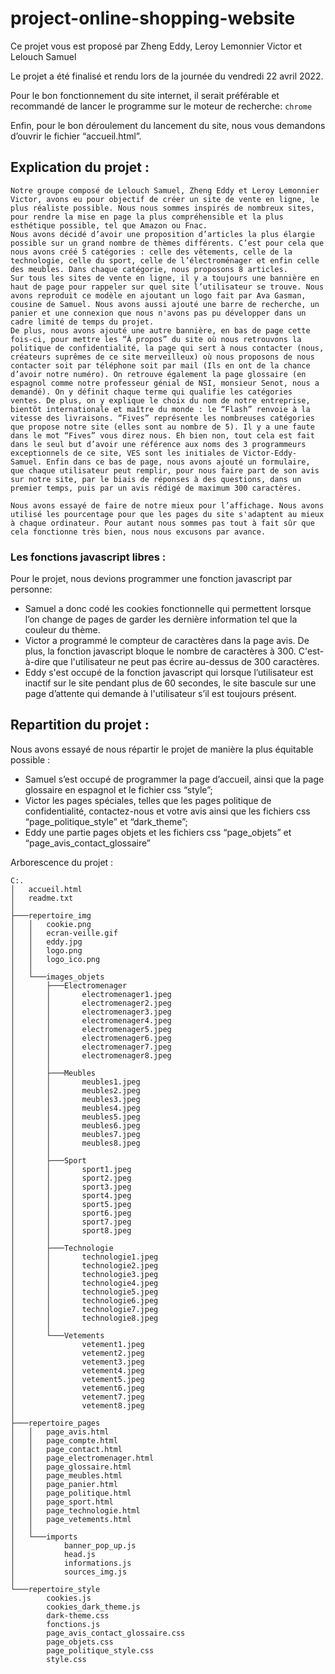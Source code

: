 # project-online-shopping-website
Ce projet vous est proposé par Zheng Eddy, Leroy Lemonnier Victor et Lelouch Samuel 

Le projet a été finalisé et rendu lors de la journée du vendredi 22 avril 2022. 

Pour le bon fonctionnement du site internet, il serait préférable et recommandé de lancer le programme sur le moteur de recherche: `chrome`

Enfin, pour le bon déroulement du lancement du site, nous vous demandons d’ouvrir le fichier “accueil.html”.

## Explication du projet : 
```
Notre groupe composé de Lelouch Samuel, Zheng Eddy et Leroy Lemonnier Victor, avons eu pour objectif de créer un site de vente en ligne, le plus réaliste possible. Nous nous sommes inspirés de nombreux sites, pour rendre la mise en page la plus compréhensible et la plus esthétique possible, tel que Amazon ou Fnac. 
Nous avons décidé d’avoir une proposition d’articles la plus élargie possible sur un grand nombre de thèmes différents. C’est pour cela que nous avons créé 5 catégories : celle des vêtements, celle de la technologie, celle du sport, celle de l’électroménager et enfin celle des meubles. Dans chaque catégorie, nous proposons 8 articles.
Sur tous les sites de vente en ligne, il y a toujours une bannière en haut de page pour rappeler sur quel site l’utilisateur se trouve. Nous avons reproduit ce modèle en ajoutant un logo fait par Ava Gasman, cousine de Samuel. Nous avons aussi ajouté une barre de recherche, un panier et une connexion que nous n'avons pas pu développer dans un cadre limité de temps du projet.
De plus, nous avons ajouté une autre bannière, en bas de page cette fois-ci, pour mettre les “À propos” du site où nous retrouvons la politique de confidentialité, la page qui sert à nous contacter (nous, créateurs suprêmes de ce site merveilleux) où nous proposons de nous contacter soit par téléphone soit par mail (Ils en ont de la chance d’avoir notre numéro). On retrouve également la page glossaire (en espagnol comme notre professeur génial de NSI, monsieur Senot, nous a demandé). On y définit chaque terme qui qualifie les catégories ventes. De plus, on y explique le choix du nom de notre entreprise, bientôt internationale et maître du monde : le “Flash” renvoie à la vitesse des livraisons. “Fives” représente les nombreuses catégories que propose notre site (elles sont au nombre de 5). Il y a une faute dans le mot “Fives” vous direz nous. Eh bien non, tout cela est fait dans le seul but d’avoir une référence aux noms des 3 programmeurs exceptionnels de ce site, VES sont les initiales de Victor-Eddy-Samuel. Enfin dans ce bas de page, nous avons ajouté un formulaire, que chaque utilisateur peut remplir, pour nous faire part de son avis sur notre site, par le biais de réponses à des questions, dans un premier temps, puis par un avis rédigé de maximum 300 caractères. 

Nous avons essayé de faire de notre mieux pour l’affichage. Nous avons utilisé les pourcentage pour que les pages du site s'adaptent au mieux à chaque ordinateur. Pour autant nous sommes pas tout à fait sûr que cela fonctionne très bien, nous nous excusons par avance.    
```

### Les fonctions javascript libres : 

Pour le projet, nous devions programmer une fonction javascript par personne:

- Samuel a donc codé les cookies fonctionnelle qui permettent lorsque l’on change de pages de garder les dernière information tel que la couleur du thème. 
- Victor a programmé le compteur de caractères dans la page avis. De plus, la fonction javascript bloque le nombre de caractères à 300. C'est-à-dire que l'utilisateur ne peut pas écrire au-dessus de 300 caractères.  
- Eddy s'est occupé de la fonction javascript qui lorsque l’utilisateur est inactif sur le site pendant plus de 60 secondes, le site bascule sur une page d’attente qui demande à l'utilisateur s’il est toujours présent.  



## Repartition du projet : 

Nous avons essayé de nous répartir le projet de manière la plus équitable possible : 

- Samuel s’est occupé de programmer la page d’accueil, ainsi que la page glossaire en espagnol et le fichier css “style”;
- Victor les pages spéciales, telles que les pages politique de confidentialité, contactez-nous et votre avis ainsi que les fichiers css “page_politique_style” et “dark_theme”; 
- Eddy une partie pages objets et les fichiers css “page_objets” et “page_avis_contact_glossaire” 

Arborescence du projet : 

```
C:.
│   accueil.html
│   readme.txt
│
├───repertoire_img
│   │   cookie.png
│   │   ecran-veille.gif
│   │   eddy.jpg
│   │   logo.png
│   │   logo_ico.png
│   │
│   └───images_objets
│       ├───Electromenager
│       │       electromenager1.jpeg
│       │       electromenager2.jpeg
│       │       electromenager3.jpeg
│       │       electromenager4.jpeg
│       │       electromenager5.jpeg
│       │       electromenager6.jpeg
│       │       electromenager7.jpeg
│       │       electromenager8.jpeg
│       │
│       ├───Meubles
│       │       meubles1.jpeg
│       │       meubles2.jpeg
│       │       meubles3.jpeg
│       │       meubles4.jpeg
│       │       meubles5.jpeg
│       │       meubles6.jpeg
│       │       meubles7.jpeg
│       │       meubles8.jpeg
│       │
│       ├───Sport
│       │       sport1.jpeg
│       │       sport2.jpeg
│       │       sport3.jpeg
│       │       sport4.jpeg
│       │       sport5.jpeg
│       │       sport6.jpeg
│       │       sport7.jpeg
│       │       sport8.jpeg
│       │
│       ├───Technologie
│       │       technologie1.jpeg
│       │       technologie2.jpeg
│       │       technologie3.jpeg
│       │       technologie4.jpeg
│       │       technologie5.jpeg
│       │       technologie6.jpeg
│       │       technologie7.jpeg
│       │       technologie8.jpeg
│       │
│       └───Vetements
│               vetement1.jpeg
│               vetement2.jpeg
│               vetement3.jpeg
│               vetement4.jpeg
│               vetement5.jpeg
│               vetement6.jpeg
│               vetement7.jpeg
│               vetement8.jpeg
│
├───repertoire_pages
│   │   page_avis.html
│   │   page_compte.html
│   │   page_contact.html
│   │   page_electromenager.html
│   │   page_glossaire.html
│   │   page_meubles.html
│   │   page_panier.html
│   │   page_politique.html
│   │   page_sport.html
│   │   page_technologie.html
│   │   page_vetements.html
│   │
│   └───imports
│           banner_pop_up.js
│           head.js
│           informations.js
│           sources_img.js
│
└───repertoire_style
        cookies.js
        cookies_dark_theme.js
        dark-theme.css
        fonctions.js
        page_avis_contact_glossaire.css
        page_objets.css
        page_politique_style.css
        style.css
```
